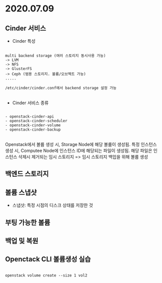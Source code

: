 2020.07.09
==========
 Cinder 서비스
 -----------
* Cinder 특성
<pre>
<code>
multi backend storage (여러 스토리지 동시사용 가능)
-> LVM 
-> NFS 
-> GlusterFS
-> Ceph (범용 스토리지. 볼륨/오브젝트 가능)
.....

/etc/cinder/cinder.conf에서 backend storage 설정 가능
</code>
</pre>

* Cinder 서비스 종류
<pre>
<code>
- openstack-cinder-api
- openstack-cinder-scheduler
- openstack-cinder-volume
- openstack-cinder-backup
</code>
</pre>

Openstack에서 볼륨 생성 시, Storage Node에 해당 볼륨이 생성됨.
특정 인스턴스 생성 시, Computee Node에 인스턴스 ID에 해당되는 파일이 생성됨. 해당 파일은 인스턴스 삭제시 제거되는 임시 스토리지
=> 임시 스토리지 백업을 위해 볼륨 생성

백엔드 스토리지
-------------


볼륨 스냅샷
--------
* 스냅샷: 특정 시점의 디스크 상태를 저장한 것 


부팅 가능한 볼륨
------------


백업 및 복원
---------

Openctack CLI 볼륨생성 실습
-----------------------
<pre>
<code>
openstack volume create --size 1 vol2

